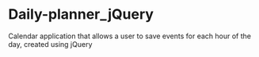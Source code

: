 # Daily-planner_jQuery
Calendar application that allows a user to save events for each hour of the day, created using jQuery
